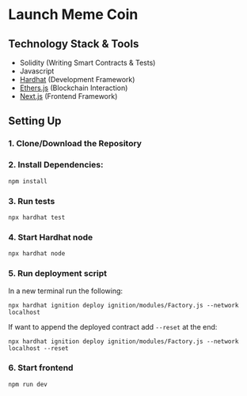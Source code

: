 # Launch Meme Coin

## Technology Stack & Tools

- Solidity (Writing Smart Contracts & Tests)
- Javascript
- [Hardhat](https://hardhat.org/) (Development Framework)
- [Ethers.js](https://docs.ethers.io/v5/) (Blockchain Interaction)
- [Next.js](https://nextjs.org/) (Frontend Framework)

## Setting Up

### 1. Clone/Download the Repository

### 2. Install Dependencies:

```
npm install
```

### 3. Run tests

```
npx hardhat test
```

### 4. Start Hardhat node

```
npx hardhat node
```

### 5. Run deployment script

In a new terminal run the following:

```
npx hardhat ignition deploy ignition/modules/Factory.js --network localhost
```

If want to append the deployed contract add `--reset` at the end:

```
npx hardhat ignition deploy ignition/modules/Factory.js --network localhost --reset
```

### 6. Start frontend

```
npm run dev

```
